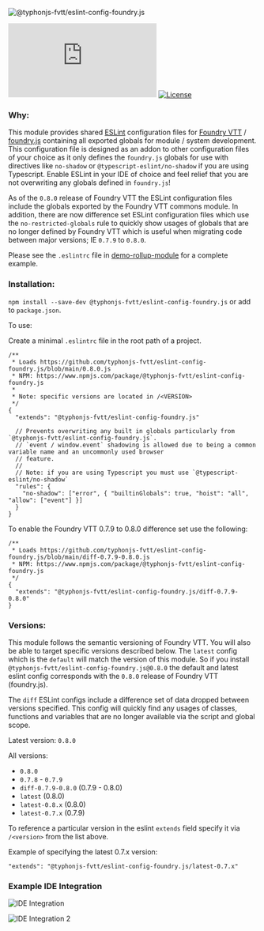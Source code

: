 ![@typhonjs-fvtt/eslint-config-foundry.js](https://i.imgur.com/2ty8gTM.png)

[![NPM](https://img.shields.io/npm/v/@typhonjs-fvtt/eslint-config-foundry.js?style=plastic)](https://www.npmjs.com/package/@typhonjs-fvtt/eslint-config-foundry.js)
[![License](https://img.shields.io/badge/license-MIT-yellowgreen.svg?style=plastic)](https://github.com/typhonjs-fvtt/eslint-config-foundry.js/blob/main/LICENSE)

### Why:

This module provides shared [ESLint](http://eslint.org/) configuration files for [Foundry VTT](https://foundryvtt.com) / 
[foundry.js](https://foundryvtt.com/api/foundry.js.html) containing all exported globals for module / system 
development. This configuration file is designed as an addon to other configuration files of your choice as it 
only defines the `foundry.js` globals for use with directives like `no-shadow` or `@typescript-eslint/no-shadow` if you 
are using Typescript. Enable ESLint in your IDE of choice and feel relief that you are not overwriting any globals
defined in `foundry.js`!

As of the `0.8.0` release of Foundry VTT the ESLint configuration files include the globals exported by the Foundry VTT 
commons module. In addition, there are now difference set ESLint configuration files which use the 
`no-restricted-globals` rule to quickly show usages of globals that are no longer defined by Foundry VTT which is useful
when migrating code between major versions; IE `0.7.9` to `0.8.0`. 

Please see the `.eslintrc` file in [demo-rollup-module](https://github.com/typhonjs-fvtt/demo-rollup-module/blob/main/.eslintrc) 
for a complete example. 

### Installation:

`npm install --save-dev @typhonjs-fvtt/eslint-config-foundry.js` or add to `package.json`.

To use:

Create a minimal `.eslintrc` file in the root path of a project.

```
/**
 * Loads https://github.com/typhonjs-fvtt/eslint-config-foundry.js/blob/main/0.8.0.js
 * NPM: https://www.npmjs.com/package/@typhonjs-fvtt/eslint-config-foundry.js
 *
 * Note: specific versions are located in /<VERSION>
 */
{
  "extends": "@typhonjs-fvtt/eslint-config-foundry.js"

  // Prevents overwriting any built in globals particularly from `@typhonjs-fvtt/eslint-config-foundry.js`. 
  // `event / window.event` shadowing is allowed due to being a common variable name and an uncommonly used browser 
  // feature.
  //
  // Note: if you are using Typescript you must use `@typescript-eslint/no-shadow`
  "rules": {
    "no-shadow": ["error", { "builtinGlobals": true, "hoist": "all", "allow": ["event"] }]
  }
}
```

To enable the Foundry VTT 0.7.9 to 0.8.0 difference set use the following:
```
/**
 * Loads https://github.com/typhonjs-fvtt/eslint-config-foundry.js/blob/main/diff-0.7.9-0.8.0.js
 * NPM: https://www.npmjs.com/package/@typhonjs-fvtt/eslint-config-foundry.js
 */
{
  "extends": "@typhonjs-fvtt/eslint-config-foundry.js/diff-0.7.9-0.8.0"
}
```


### Versions:

This module follows the semantic versioning of Foundry VTT. You will also be able to target specific versions described
below. The `latest` config which is the `default` will match the version of this module. So if you install
`@typhonjs-fvtt/eslint-config-foundry.js@0.8.0` the default and latest eslint config corresponds with the `0.8.0`
release of Foundry VTT (foundry.js).

The `diff` ESLint configs include a difference set of data dropped between versions specified. This config will quickly 
find any usages of classes, functions and variables that are no longer available via the script and global scope.  

Latest version: `0.8.0`

All versions:
- `0.8.0`
- `0.7.8` - `0.7.9`
- `diff-0.7.9-0.8.0` (0.7.9 - 0.8.0)
- `latest` (0.8.0)
- `latest-0.8.x` (0.8.0)
- `latest-0.7.x` (0.7.9)

To reference a particular version in the eslint `extends` field specify it via `/<version>` from the list above.

Example of specifying the latest 0.7.x version:

`"extends": "@typhonjs-fvtt/eslint-config-foundry.js/latest-0.7.x"`

### Example IDE Integration

![IDE Integration](https://imgur.com/eFI3shs.png)

![IDE Integration 2](https://imgur.com/zEIn5JH.png)
